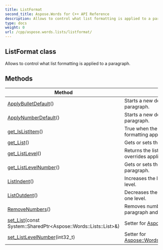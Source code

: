 ```yaml
---
title: ListFormat
second_title: Aspose.Words for C++ API Reference
description: Allows to control what list formatting is applied to a paragraph. 
type: docs
weight: 0
url: /cpp/aspose.words.lists/listformat/
---
```

## ListFormat class


Allows to control what list formatting is applied to a paragraph.

## Methods

| Method | Description |
| --- | --- |
| [ApplyBulletDefault](./applybulletdefault/)() | Starts a new default bulleted list and applies it to the paragraph. |
| [ApplyNumberDefault](./applynumberdefault/)() | Starts a new default numbered list and applies it to the paragraph. |
| [get_IsListItem](./get_islistitem/)() | True when the paragraph has bulleted or numbered formatting applied to it. |
| [get_List](./get_list/)() | Gets or sets the list this paragraph is a member of. |
| [get_ListLevel](./get_listlevel/)() | Returns the list level formatting plus any formatting overrides applied to the current paragraph. |
| [get_ListLevelNumber](./get_listlevelnumber/)() | Gets or sets the list level number (0 to 8) for the paragraph. |
| [ListIndent](./listindent/)() | Increases the list level of the current paragraph by one level. |
| [ListOutdent](./listoutdent/)() | Decreases the list level of the current paragraph by one level. |
| [RemoveNumbers](./removenumbers/)() | Removes numbers or bullets from the current paragraph and sets list level to zero. |
| [set_List](./set_list/)(const System::SharedPtr\<Aspose::Words::Lists::List\>\&) | Setter for [Aspose::Words::Lists::ListFormat::get_List](./get_list/). |
| [set_ListLevelNumber](./set_listlevelnumber/)(int32_t) | Setter for [Aspose::Words::Lists::ListFormat::get_ListLevelNumber](./get_listlevelnumber/). |
